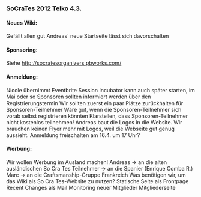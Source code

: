 ### SoCraTes 2012 Telko 4.3.

#### Neues Wiki:
Gefällt allen gut
Andreas' neue Startseite lässt sich davorschalten

#### Sponsoring:
Siehe http://socratesorganizers.pbworks.com/

#### Anmeldung:
Nicole übernimmt Eventbrite
Session Incubator kann auch später starten, im Mai oder so
Sponsoren sollten informiert werden über den Registrierungstermin
Wir sollten zuerst ein paar Plätze zurückhalten für Sponsoren-Teilnehmer
Wäre gut, wenn die Sponsoren-Teilnehmer sich vorab selbst registrieren könnten
Klarstellen, dass Sponsoren-Teilnehmer nicht kostenlos teilnehmen!
Andreas baut die Logos in die Website.
Wir brauchen keinen Flyer mehr mit Logos, weil die Webseite gut genug aussieht.
Anmeldung freischalten am 16.4. um 17 Uhr?

#### Werbung:
Wir wollen Werbung im Ausland machen!
Andreas -> an die alten ausländischen So Cra Tes Teilnehmer
-> an die Spanier (Enrique Comba R.)
Marc -> an die Craftsmanship-Gruppe Frankreich
Was benötigen wir, um das Wiki als So Cra Tes-Website zu nutzen?
Statische Seite als Frontpage
Recent Changes als Mail
Monitoring neuer Mitglieder
Mitgliederseite
